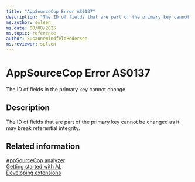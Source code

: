 ```yaml
---
title: "AppSourceCop Error AS0137"
description: "The ID of fields that are part of the primary key cannot be changed as it may break referential integrity."
ms.author: solsen
ms.date: 08/08/2025
ms.topic: reference
author: SusanneWindfeldPedersen
ms.reviewer: solsen
---
```

[//]: # (START>DO_NOT_EDIT)
[//]: # (IMPORTANT:Do not edit any of the content between here and the END>DO_NOT_EDIT.)
[//]: # (Any modifications should be made in the .xml files in the ModernDev repo.)
# AppSourceCop Error AS0137
The ID of fields in the primary key cannot change.

## Description
The ID of fields that are part of the primary key cannot be changed as it may break referential integrity.

[//]: # (IMPORTANT: END>DO_NOT_EDIT)
## Related information  
[AppSourceCop analyzer](appsourcecop.md)  
[Getting started with AL](../devenv-get-started.md)  
[Developing extensions](../devenv-dev-overview.md)  